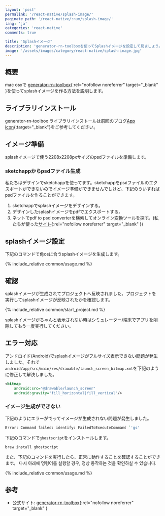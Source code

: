 ```yaml
---
layout: 'post'
permalink: '/react-native/splash-image/'
paginate_path: '/react-native/:num/splash-image/'
lang: 'ja'
categories: 'react-native'
comments: true

title: 'Splashイメージ'
description: 'generator-rn-toolboxを使ってSplashイメージを設定して見ましょう。'
image: '/assets/images/category/react-native/splash-image.jpg'
---
```



## 概要
mac osxで [generator-rn-toolbox](https://github.com/bamlab/generator-rn-toolbox){:rel="nofollow noreferrer" target="_blank" }を使ってsplashイメージを作る方法を説明します。

## ライブラリインストール
generator-rn-toolbox ライブラリインストールは前回のブログ[App icon]({{site.url}}/{{page.categories}}/app-icon/){:target="_blank"}をご参考してください。

## イメージ準備
splashイメージで使う2208x2208pxサイズのpsdファイルを準備します。

### sketchappからpsdファイル生成
私たちはデザインでsketchappを使ってます。sketchappをpsdファイルのエクスポートができないのでイメージ準備ができませんでしけど、下記のういすればpsdファイルを作ることができます。

1. sketchappでsplashイメージをデザインする。
1. デザインしたsplashイメージをpdfでエクスポートする。
1. ネットでpdf to psd converterを検索してオンライン変換ツールを探す。(私たちが使った[サイト](https://www.pdfconvertonline.com/pdf-to-psd-online.html){:rel="nofollow noreferrer" target="_blank" })

## splashイメージ設定
下記のコマンドで角osに合うsplashイメージを生成します。

{% include_relative common/usage.md %}

## 確認
splashイメージが生成されてプロジェクトへ反映されました。プロジェクトを実行してsplashイメージが反映されたかを確認します。

{% include_relative common/start_project.md %}

splashイメージがちゃんと表示されない時はシミュレーター/端末でアプリを削除してもう一度実行してください。

## エラー対応
アンドロイド(Android)でsplashイメージがフルサイズ表示できない問題が発生しました。それで```android/app/src/main/res/drawable/launch_screen_bitmap.xml```を下記のように修正して解決しました。

```xml
<bitmap
    android:src="@drawable/launch_screen"
    android:gravity="fill_horizontal|fill_vertical"/>
```

### イメージ生成ができない
下記のようにエラーがでってイメージが生成されない問題が発生しました。

```bash
Error: Command failed: identify: FailedToExecuteCommand `'gs'
```

下記のコマンドで```ghostscript```をインストールします。

```bash
brew install ghostscript
```

また、下記のコマンドを実行したら、正常に動作することを確認することができます。
다시 아래에 명령어를 실행할 경우, 정상 동작하는 것을 확인하실 수 있습니다.

{% include_relative common/usage.md %}


## 参考
- 公式サイト: [generator-rn-toolbox](https://github.com/bamlab/generator-rn-toolbox){:rel="nofollow noreferrer" target="_blank" }